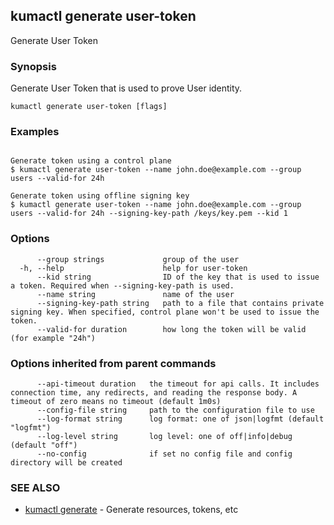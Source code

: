 ## kumactl generate user-token

Generate User Token

### Synopsis

Generate User Token that is used to prove User identity.

```
kumactl generate user-token [flags]
```

### Examples

```

Generate token using a control plane
$ kumactl generate user-token --name john.doe@example.com --group users --valid-for 24h

Generate token using offline signing key
$ kumactl generate user-token --name john.doe@example.com --group users --valid-for 24h --signing-key-path /keys/key.pem --kid 1

```

### Options

```
      --group strings             group of the user
  -h, --help                      help for user-token
      --kid string                ID of the key that is used to issue a token. Required when --signing-key-path is used.
      --name string               name of the user
      --signing-key-path string   path to a file that contains private signing key. When specified, control plane won't be used to issue the token.
      --valid-for duration        how long the token will be valid (for example "24h")
```

### Options inherited from parent commands

```
      --api-timeout duration   the timeout for api calls. It includes connection time, any redirects, and reading the response body. A timeout of zero means no timeout (default 1m0s)
      --config-file string     path to the configuration file to use
      --log-format string      log format: one of json|logfmt (default "logfmt")
      --log-level string       log level: one of off|info|debug (default "off")
      --no-config              if set no config file and config directory will be created
```

### SEE ALSO

* [kumactl generate](kumactl_generate.md)	 - Generate resources, tokens, etc


